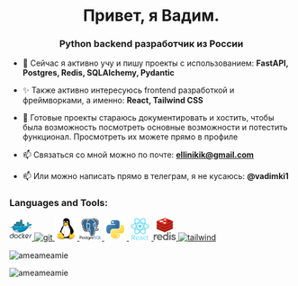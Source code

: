 <h1 align="center">Привет, я Вадим.</h1>
<h3 align="center">Python backend разработчик из России</h3>


- 🌱 Сейчас я активно учу и пишу проекты с использованием: **FastAPI, Postgres, Redis, SQLAlchemy, Pydantic**

- ✨ Также активно интересуюсь frontend разработкой и фреймворками, а именно: **React, Tailwind CSS**

- 📝 Готовые проекты стараюсь документировать и хостить, чтобы была возможность посмотреть основные возможности и потестить функционал. Просмотреть их можете прямо в профиле

- 📫 Связаться со мной можно по почте: **ellinikik@gmail.com**
- 📫 Или можно написать прямо в телеграм, я не кусаюсь: **@vadimki1**
</p>

<h3 align="left">Languages and Tools:</h3>
<p align="left"> <a href="https://www.docker.com/" target="_blank" rel="noreferrer"> <img src="https://raw.githubusercontent.com/devicons/devicon/master/icons/docker/docker-original-wordmark.svg" alt="docker" width="40" height="40"/> </a> <a href="https://git-scm.com/" target="_blank" rel="noreferrer"> <img src="https://www.vectorlogo.zone/logos/git-scm/git-scm-icon.svg" alt="git" width="40" height="40"/> </a> <a href="https://www.linux.org/" target="_blank" rel="noreferrer"> <img src="https://raw.githubusercontent.com/devicons/devicon/master/icons/linux/linux-original.svg" alt="linux" width="40" height="40"/> </a> <a href="https://www.postgresql.org" target="_blank" rel="noreferrer"> <img src="https://raw.githubusercontent.com/devicons/devicon/master/icons/postgresql/postgresql-original-wordmark.svg" alt="postgresql" width="40" height="40"/> </a> <a href="https://www.python.org" target="_blank" rel="noreferrer"> <img src="https://raw.githubusercontent.com/devicons/devicon/master/icons/python/python-original.svg" alt="python" width="40" height="40"/> </a> <a href="https://reactjs.org/" target="_blank" rel="noreferrer"> <img src="https://raw.githubusercontent.com/devicons/devicon/master/icons/react/react-original-wordmark.svg" alt="react" width="40" height="40"/> </a> <a href="https://redis.io" target="_blank" rel="noreferrer"> <img src="https://raw.githubusercontent.com/devicons/devicon/master/icons/redis/redis-original-wordmark.svg" alt="redis" width="40" height="40"/> </a> <a href="https://tailwindcss.com/" target="_blank" rel="noreferrer"> <img src="https://www.vectorlogo.zone/logos/tailwindcss/tailwindcss-icon.svg" alt="tailwind" width="40" height="40"/> </a> </p>

<p><img align="center" src="https://github-readme-stats.vercel.app/api/top-langs?username=ameameamie&show_icons=true&locale=en&layout=compact" alt="ameameamie" /></p>
<p align="left"> <img src="https://komarev.com/ghpvc/?username=ameameamie&label=Profile%20Views&color=0e75b6&style=flat" alt="ameameamie" /> </p>
